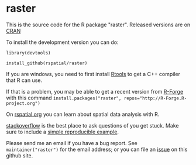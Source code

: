 # raster

This is the source code for the R package "raster". Released versions are on [CRAN](https://cran.r-project.org/web/packages/raster/index.html)

To install the development version you can do:

`library(devtools)`

`install_github(rspatial/raster)`

If you are windows, you need to first install [Rtools](https://cran.r-project.org/bin/windows/Rtools/) to get a C++ compiler that R can use. 

If that is a problem, you may be able to get a recent version from [R-Forge](https://r-forge.r-project.org/R/?group_id=294) with this command `install.packages("raster", repos="http://R-Forge.R-project.org")`

On [rspatial.org](http://rspatial.org/) you can learn about spatial data analysis with R.

[stackoverflow](https://stackoverflow.com/) is the best place to ask questions of you get stuck. Make sure to include a [simple reproducible example](https://stackoverflow.com/questions/5963269/how-to-make-a-great-r-reproducible-example). 

Please send me an email if you have a bug report. See `maintainer("raster")` for the email address; or you can file an [issue](https://github.com/rspatial/raster/issues) on this github site.


